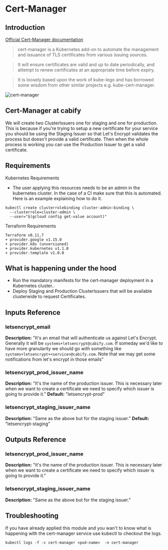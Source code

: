 # Cert-Manager

## Introduction

[Official Cert-Manager documentation](https://github.com/jetstack/cert-manager)

> cert-manager is a Kubernetes add-on to automate the management and issuance of TLS certificates from various issuing sources.

> It will ensure certificates are valid and up to date periodically, and attempt to renew certificates at an appropriate time before expiry.

> It is loosely based upon the work of kube-lego and has borrowed some wisdom from other similar projects e.g. kube-cert-manager.

![cert-manager](https://github.com/jetstack/cert-manager/blob/master/docs/images/high-level-overview.png)

## Cert-Manager at cabify

We will create two ClusterIssuers one for staging and one for production. This
is because if you're trying to setup a new certificate for your service you
should be using the Staging Issuer so that Let's Encrypt validates the process
but doesn't provide a valid certificate. Then when the whole process is working
you can use the Production Issuer to get a valid certificate.

## Requirements

Kubernetes Requirements
- The user applying this resources needs to be an admin in the kubernetes
  cluster. In the case of a CI make sure that this is automated. Here is an
example explaining how to do it.
```
kubectl create clusterrolebinding cluster-admin-binding \
  --clusterrole=cluster-admin \
  --user="$(gcloud config get-value account)"
```

Terraform Requirements
```
Terraform v0.11.7
+ provider.google v1.15.0
+ provider.k8s (unversioned)
+ provider.kubernetes v1.1.0
+ provider.template v1.0.0
```

## What is happening under the hood

- Run the mandatory manifests for the cert-manager deployment in a Kubernetes
  cluster..
- Deploy Staging and Production ClusterIssuers that will be available
  clusterwide to request Certificates.

## Inputs Reference

### letsencrypt_email
**Description:** "It's an email that will authenticate us against Let's
  Encrypt. Generally it will be `systems+letsencrypt@cabify.com`. If someday
we'd like to have more granularity we should go with something like
`systems+letsencrypt+<service>@cabify.com`. Note that we may get some
notifications from let's encrypt in those emails"

### letsencrypt_prod_issuer_name
**Description:** "It's the name of the production issuer. This is necessary
  later when we want to create a certificate we need to specify which issuer
  is going to provide it."
**Default:** "letsencrypt-prod"

### letsencrypt_staging_issuer_name
**Description:** "Same as the above but for the staging issuer."
**Default:** "letsencrypt-staging"

## Outputs Reference

### letsencrypt_prod_issuer_name
**Description:** "It's the name of the production issuer. This is necessary
  later when we want to create a certificate we need to specify which issuer
  is going to provide it."

### letsencrypt_staging_issuer_name
**Description:** "Same as the above but for the staging issuer."

## Troubleshooting

If you have already applied this module and you wan't to know what is happening
with the cert-manager service use kubectl to checkout the logs.
```
kubectl logs -f -c cert-manager <pod-name>  -n cert-manager
```
